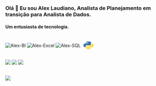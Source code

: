 ### Olá 👋 Eu sou Alex Laudiano, Analista de Planejamento em transição para Analista de Dados.
#### Um entusiasta de tecnologia.

 <div style="display: inline_block"><br>
  <img align="center" alt="Alex-BI" height="30" width="25" src="https://github.com/microsoft/PowerBI-Icons/blob/main/PNG/Power-BI.png">
  <img align="center" alt="Alex-Excel" height="30" width="30" src="https://github.com/sempostma/office365-icons/blob/master/png/256/excel.png">
  <img align="center" alt="Alex-SQL" height="30" width="30" src="https://user-images.githubusercontent.com/40461634/114240226-2f506580-9955-11eb-849b-e2a25117d681.png">
  <img align="center" alt="Alex-Python" height="30" width="40" src="https://raw.githubusercontent.com/devicons/devicon/master/icons/python/python-original.svg">
  <div>
 
 ##
 <div>
  <a href = "mailto:laudiano@gmail.com"><img src="https://img.shields.io/badge/-Gmail-%23333?style=for-the-badge&logo=gmail&logoColor=white" target="_blank"></a>
  <a href="https://www.linkedin.com/in/laudiano/" target="_blank"><img src="https://img.shields.io/badge/-LinkedIn-%230077B5?style=for-the-badge&logo=linkedin&logoColor=white" target="_blank"></a>
  <a href="https://www.instagram.com/laudianoalex" target="_blank"><img src="https://img.shields.io/badge/-Instagram-%23E4405F?style=for-the-badge&logo=instagram&logoColor=white" target="_blank"></a>
 </div>

##
<p align="left">
<a href="https://github.com/anuraghazra/github-readme-stats">
  <img align="center" src="https://github-readme-stats.vercel.app/api/top-langs/?username=AlexLaudiano&show_icons=true&layout=compact&theme=dark" />
</a> 
</p>

